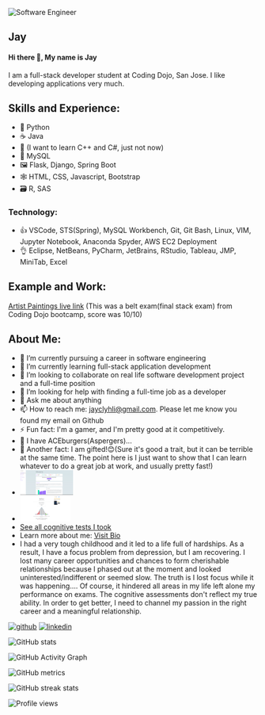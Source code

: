 ![Software Engineer](https://arturssmirnovs.github.io/github-profile-readme-generator/images/banner.png)
## Jay
#### Hi there 👋, My name is Jay

I am a full-stack developer student at Coding Dojo, San Jose. I like developing applications very much.  

## Skills and Experience:
* 🐍 Python 
* ☕ Java
* 🦈 (I want to learn C++ and C#, just not now)
* 💾 MySQL
* 🖼 Flask, Django, Spring Boot
* 🕸 HTML, CSS, Javascript, Bootstrap
* 🗃 R, SAS
### Technology:
* 👍 VSCode, STS(Spring), MySQL Workbench, Git, Git Bash, Linux, VIM, Jupyter Notebook, Anaconda Spyder, AWS EC2 Deployment
* 👌 Eclipse, NetBeans, PyCharm, JetBrains, RStudio, Tableau, JMP, MiniTab, Excel

## Example and Work:
<a href="http://54.241.156.1">Artist Paintings live link</a> (This was a belt exam(final stack exam) from Coding Dojo bootcamp, score was 10/10)

## About Me:
- 🔭 I’m currently pursuing a career in software engineering
- 🌱 I’m currently learning full-stack application development 
- 👯 I’m looking to collaborate on real life software development project and a full-time position 
- 🤔 I’m looking for help with finding a full-time job as a developer 
- 💬 Ask me about anything
- 📫 How to reach me: jayclyhli@gmail.com. Please let me know you found my email on Github
- ⚡ Fun fact: I'm a gamer, and I'm pretty good at it competitively.
- 🍔 I have ACEburgers(Aspergers)...
- 🎁 Another fact: I am gifted!😊(Sure it's good a trait, but it can be terrible at the same time. The point here is I just want to show that I can learn whatever to do a great job at work, and usually pretty fast!)
- <img src='https://github.com/Jay-clyh-Lee/Jay-clyh-Lee/blob/main/Cognitive%20Test%20Scores/IQ%201-5-2022.png' alt='IQ_cert' height='50'>
- <img src='https://github.com/Jay-clyh-Lee/Jay-clyh-Lee/blob/main/Cognitive%20Test%20Scores/Mensa%20Practice%20Challenge.png' alt='mensa' height='50'>
- <a href='https://github.com/Jay-clyh-Lee/Jay-clyh-Lee/tree/main/Cognitive%20Test%20Scores'>See all cognitive tests I took</a>
- Learn more about me: <a href='#'>Visit Bio</a>
- I had a very tough childhood and it led to a life full of hardships. As a result, I have a focus problem from depression, but I am recovering. I lost many career opportunities and chances to form cherishable relationships because I phased out at the moment and looked uninterested/indifferent or seemed slow. The truth is I lost focus while it was happening.... Of course, it hindered all areas in my life left alone my performance on exams. The cognitive assessments don't reflect my true ability. In order to get better, I need to channel my passion in the right career and a meaningful relationship. 
 
[<img src='https://cdn.jsdelivr.net/npm/simple-icons@3.0.1/icons/github.svg' alt='github' height='40'>](https://github.com/Jay-clyh-Lee)  [<img src='https://cdn.jsdelivr.net/npm/simple-icons@3.0.1/icons/linkedin.svg' alt='linkedin' height='40'>](https://www.linkedin.com/in/yuntian-yang-b59606b7//)  

![GitHub stats](https://github-readme-stats.vercel.app/api?username=Jay-clyh-Lee&show_icons=true&count_private=true)  

![GitHub Activity Graph](https://activity-graph.herokuapp.com/graph?username=Jay-clyh-Lee)  

![GitHub metrics](https://metrics.lecoq.io/Jay-clyh-Lee)  

![GitHub streak stats](https://github-readme-streak-stats.herokuapp.com/?user=Jay-clyh-Lee)  

![Profile views](https://gpvc.arturio.dev/Jay-clyh-Lee)  
